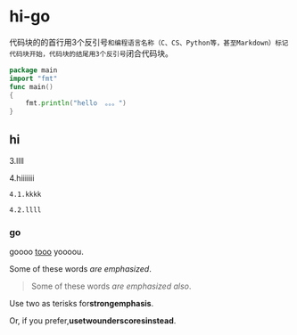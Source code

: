 # hi-go

代码块的的首行用3个反引号```和编程语言名称（C、CS、Python等，甚至Markdown）标记代码块开始，代码块的结尾用3个反引号```闭合代码块。

```go
package main
import "fmt"
func main()
{
    fmt.println("hello  。。。")
}
```

## hi

3.llll

4.hiiiiiii

    4.1.kkkk

    4.2.llll

### go

goooo [tooo](http://www.baidu.com) yoooou.

Some of these words *are emphasized*.

>Some of these words _are emphasized also_.

Use two as terisks for**strongemphasis**.

Or, if you prefer,__usetwounderscoresinstead__.